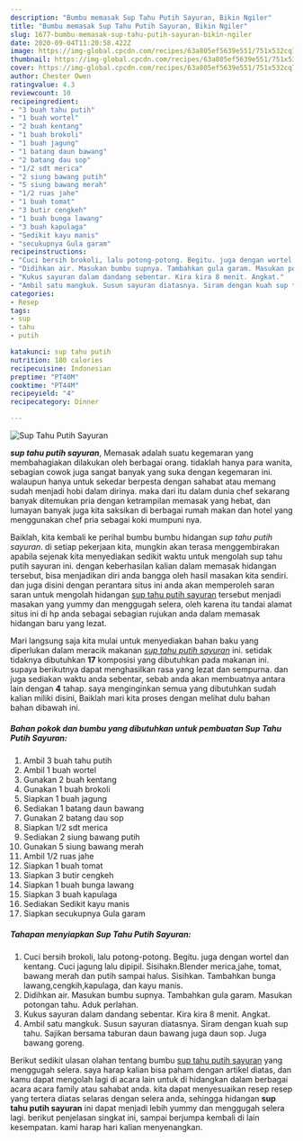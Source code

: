 ```yaml
---
description: "Bumbu memasak Sup Tahu Putih Sayuran, Bikin Ngiler"
title: "Bumbu memasak Sup Tahu Putih Sayuran, Bikin Ngiler"
slug: 1677-bumbu-memasak-sup-tahu-putih-sayuran-bikin-ngiler
date: 2020-09-04T11:20:58.422Z
image: https://img-global.cpcdn.com/recipes/63a805ef5639e551/751x532cq70/sup-tahu-putih-sayuran-foto-resep-utama.jpg
thumbnail: https://img-global.cpcdn.com/recipes/63a805ef5639e551/751x532cq70/sup-tahu-putih-sayuran-foto-resep-utama.jpg
cover: https://img-global.cpcdn.com/recipes/63a805ef5639e551/751x532cq70/sup-tahu-putih-sayuran-foto-resep-utama.jpg
author: Chester Owen
ratingvalue: 4.3
reviewcount: 10
recipeingredient:
- "3 buah tahu putih"
- "1 buah wortel"
- "2 buah kentang"
- "1 buah brokoli"
- "1 buah jagung"
- "1 batang daun bawang"
- "2 batang dau sop"
- "1/2 sdt merica"
- "2 siung bawang putih"
- "5 siung bawang merah"
- "1/2 ruas jahe"
- "1 buah tomat"
- "3 butir cengkeh"
- "1 buah bunga lawang"
- "3 buah kapulaga"
- "Sedikit kayu manis"
- "secukupnya Gula garam"
recipeinstructions:
- "Cuci bersih brokoli, lalu potong-potong. Begitu. juga dengan wortel dan kentang. Cuci jagung lalu dipipil. Sisihakn.Blender merica,jahe, tomat, bawang merah dan putih sampai halus. Sisihkan. Tambahkan bunga lawang,cengkih,kapulaga, dan kayu manis."
- "Didihkan air. Masukan bumbu supnya. Tambahkan gula garam. Masukan potongan tahu. Aduk perlahan."
- "Kukus sayuran dalam dandang sebentar. Kira kira 8 menit. Angkat."
- "Ambil satu mangkuk. Susun sayuran diatasnya. Siram dengan kuah sup tahu. Sajikan bersama taburan daun bawang juga daun sop. Juga bawang goreng."
categories:
- Resep
tags:
- sup
- tahu
- putih

katakunci: sup tahu putih 
nutrition: 180 calories
recipecuisine: Indonesian
preptime: "PT40M"
cooktime: "PT44M"
recipeyield: "4"
recipecategory: Dinner

---
```



![Sup Tahu Putih Sayuran](https://img-global.cpcdn.com/recipes/63a805ef5639e551/751x532cq70/sup-tahu-putih-sayuran-foto-resep-utama.jpg)

<b><i>sup tahu putih sayuran</i></b>, Memasak adalah suatu kegemaran yang membahagiakan dilakukan oleh berbagai orang. tidaklah hanya para wanita, sebagian cowok juga sangat banyak yang suka dengan kegemaran ini. walaupun hanya untuk sekedar berpesta dengan sahabat atau memang sudah menjadi hobi dalam dirinya. maka dari itu dalam dunia chef sekarang banyak ditemukan pria dengan ketrampilan memasak yang hebat, dan lumayan banyak juga kita saksikan di berbagai rumah makan dan hotel yang menggunakan chef pria sebagai koki mumpuni nya.



Baiklah, kita kembali ke perihal bumbu bumbu hidangan <i>sup tahu putih sayuran</i>. di setiap pekerjaan kita, mungkin akan terasa menggembirakan apabila sejenak kita menyediakan sedikit waktu untuk mengolah sup tahu putih sayuran ini. dengan keberhasilan kalian dalam memasak hidangan tersebut, bisa menjadikan diri anda bangga oleh hasil masakan kita sendiri. dan juga disini dengan perantara situs ini anda akan memperoleh saran saran untuk mengolah hidangan <u>sup tahu putih sayuran</u> tersebut menjadi masakan yang yummy dan menggugah selera, oleh karena itu tandai alamat situs ini di hp anda sebagai sebagian rujukan anda dalam memasak hidangan baru yang lezat.


Mari langsung saja kita mulai untuk menyediakan bahan baku yang diperlukan dalam meracik makanan <u><i>sup tahu putih sayuran</i></u> ini. setidak tidaknya dibutuhkan <b>17</b> komposisi yang dibutuhkan pada makanan ini. supaya berikutnya dapat menghasilkan rasa yang lezat dan sempurna. dan juga sediakan waktu anda sebentar, sebab anda akan membuatnya antara lain dengan <b>4</b> tahap. saya menginginkan semua yang dibutuhkan sudah kalian miliki disini, Baiklah mari kita proses dengan melihat dulu bahan bahan dibawah ini.

<!--inarticleads1-->

##### Bahan pokok dan bumbu yang dibutuhkan untuk pembuatan Sup Tahu Putih Sayuran:

1. Ambil 3 buah tahu putih
1. Ambil 1 buah wortel
1. Gunakan 2 buah kentang
1. Gunakan 1 buah brokoli
1. Siapkan 1 buah jagung
1. Sediakan 1 batang daun bawang
1. Gunakan 2 batang dau sop
1. Siapkan 1/2 sdt merica
1. Sediakan 2 siung bawang putih
1. Gunakan 5 siung bawang merah
1. Ambil 1/2 ruas jahe
1. Siapkan 1 buah tomat
1. Siapkan 3 butir cengkeh
1. Siapkan 1 buah bunga lawang
1. Siapkan 3 buah kapulaga
1. Sediakan Sedikit kayu manis
1. Siapkan secukupnya Gula garam




<!--inarticleads2-->

##### Tahapan menyiapkan Sup Tahu Putih Sayuran:

1. Cuci bersih brokoli, lalu potong-potong. Begitu. juga dengan wortel dan kentang. Cuci jagung lalu dipipil. Sisihakn.Blender merica,jahe, tomat, bawang merah dan putih sampai halus. Sisihkan. Tambahkan bunga lawang,cengkih,kapulaga, dan kayu manis.
1. Didihkan air. Masukan bumbu supnya. Tambahkan gula garam. Masukan potongan tahu. Aduk perlahan.
1. Kukus sayuran dalam dandang sebentar. Kira kira 8 menit. Angkat.
1. Ambil satu mangkuk. Susun sayuran diatasnya. Siram dengan kuah sup tahu. Sajikan bersama taburan daun bawang juga daun sop. Juga bawang goreng.




Berikut sedikit ulasan olahan tentang bumbu <u>sup tahu putih sayuran</u> yang menggugah selera. saya harap kalian bisa paham dengan artikel diatas, dan kamu dapat mengolah lagi di acara lain untuk di hidangkan dalam berbagai acara acara family atau sahabat anda. kita dapat menyesuaikan resep resep yang tertera diatas selaras dengan selera anda, sehingga hidangan <b>sup tahu putih sayuran</b> ini dapat menjadi lebih yummy dan menggugah selera lagi. berikut penjelasan singkat ini, sampai berjumpa kembali di lain kesempatan. kami harap hari kalian menyenangkan.
